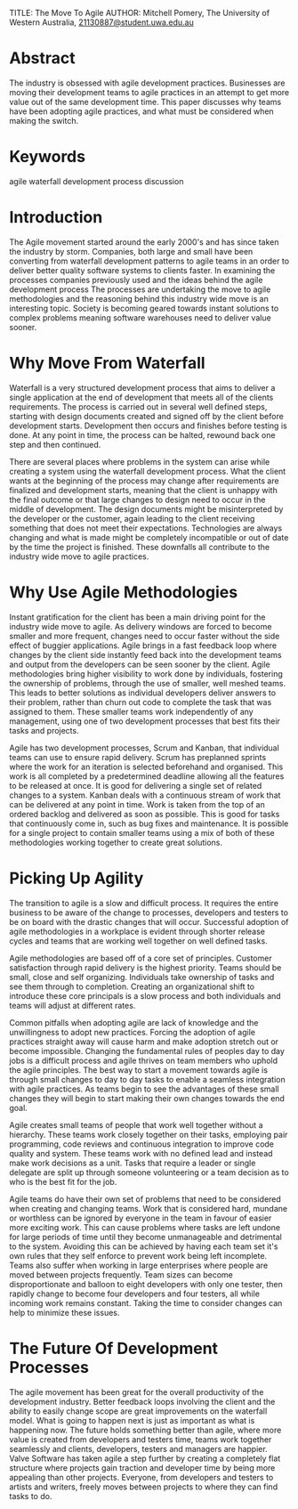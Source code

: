 TITLE: The Move To Agile
AUTHOR: Mitchell Pomery, The University of Western Australia, 21130887@student.uwa.edu.au

# Abstract

The industry is obsessed with agile development practices.
Businesses are moving their development teams to agile practices in an attempt to get more value out of the same development time.
This paper discusses why teams have been adopting agile practices, and what must be considered when making the switch.

# Keywords

agile
waterfall
development process
discussion

# Introduction

The Agile movement started around the early 2000's and has since taken the industry by storm.
Companies, both large and small have been converting from waterfall development patterns to agile teams in an order to deliver better quality software systems to clients faster.
In examining the processes companies previously used and the ideas behind the agile development process
The processes are undertaking the move to agile methodologies and the reasoning behind this industry wide move is an interesting topic.
Society is becoming geared towards instant solutions to complex problems meaning software warehouses need to deliver value sooner.

# Why Move From Waterfall

Waterfall is a very structured development process that aims to deliver a single application at the end of development that meets all of the clients requirements.
The process is carried out in several well defined steps, starting with design documents created and signed off by the client before development starts.
Development then occurs and finishes before testing is done.
At any point in time, the process can be halted, rewound back one step and then continued.

There are several places where problems in the system can arise while creating a system using the waterfall development process.
What the client wants at the beginning of the process may change after requirements are finalized and development starts, meaning that the client is unhappy with the final outcome or that large changes to design need to occur in the middle of development.
The design documents might be misinterpreted by the developer or the customer, again leading to the client receiving something that does not meet their expectations.
Technologies are always changing and what is made might be completely incompatible or out of date by the time the project is finished.
These downfalls all contribute to the industry wide move to agile practices.

# Why Use Agile Methodologies

Instant gratification for the client has been a main driving point for the industry wide move to agile.
As delivery windows are forced to become smaller and more frequent, changes need to occur faster without the side effect of buggier applications.
Agile brings in a fast feedback loop where changes by the client side instantly feed back into the development teams and output from the developers can be seen sooner by the client.
Agile methodologies bring higher visibility to work done by individuals, fostering the ownership of problems, through the use of smaller, well meshed teams.
This leads to better solutions as individual developers deliver answers to their problem, rather than churn out code to complete the task that was assigned to them.
These smaller teams work independently of any management, using one of two development processes that best fits their tasks and projects.

Agile has two development processes, Scrum and Kanban, that individual teams can use to ensure rapid delivery.
Scrum has preplanned sprints where the work for an iteration is selected beforehand and organised.
This work is all completed by a predetermined deadline allowing all the features to be released at once.
It is good for delivering a single set of related changes to a system.
Kanban deals with a continuous stream of work that can be delivered at any point in time.
Work is taken from the top of an ordered backlog and delivered as soon as possible.
This is good for tasks that continuously come in, such as bug fixes and maintenance.
It is possible for a single project to contain smaller teams using a mix of both of these methodologies working together to create great solutions.

# Picking Up Agility

The transition to agile is a slow and difficult process.
It requires the entire business to be aware of the change to processes, developers and testers to be on board with the drastic changes that will occur.
Successful adoption of agile methodologies in a workplace is evident through shorter release cycles and teams that are working well together on well defined tasks.

Agile methodologies are based off of a core set of principles.
Customer satisfaction through rapid delivery is the highest priority.
Teams should be small, close and self organizing.
Individuals take ownership of tasks and see them through to completion.
Creating an organizational shift to introduce these core principals is a slow process and both individuals and teams will adjust at different rates.

Common pitfalls when adopting agile are lack of knowledge and the unwillingness to adopt new practices.
Forcing the adoption of agile practices straight away will cause harm and make adoption stretch out or become impossible.
Changing the fundamental rules of peoples day to day jobs is a difficult process and agile thrives on team members who uphold the agile principles.
The best way to start a movement towards agile is through small changes to day to day tasks to enable a seamless integration with agile practices.
As teams begin to see the advantages of these small changes they will begin to start making their own changes towards the end goal.

Agile creates small teams of people that work well together without a hierarchy.
These teams work closely together on their tasks, employing pair programming, code reviews and continuous integration to improve code quality and system.
These teams work with no defined lead and instead make work decisions as a unit.
Tasks that require a leader or single delegate are split up through someone volunteering or a team decision as to who is the best fit for the job.

Agile teams do have their own set of problems that need to be considered when creating and changing teams.
Work that is considered hard, mundane or worthless can be ignored by everyone in the team in favour of easier more exciting work.
This can cause problems where tasks are left undone for large periods of time until they become unmanageable and detrimental to the system.
Avoiding this can be achieved by having each team set it's own rules that they self enforce to prevent work being left incomplete.
Teams also suffer when working in large enterprises where people are moved between projects frequently.
Team sizes can become disproportionate and balloon to eight developers with only one tester, then rapidly change to become four developers and four testers, all while incoming work remains constant.
Taking the time to consider changes can help to minimize these issues.

# The Future Of Development Processes

The agile movement has been great for the overall productivity of the development industry.
Better feedback loops involving the client and the ability to easily change scope are great improvements on the waterfall model.
What is going to happen next is just as important as what is happening now.
The future holds something better than agile, where more value is created from developers and testers time, teams work together seamlessly and clients, developers, testers and managers are happier.
Valve Software has taken agile a step further by creating a completely flat structure where projects gain traction and developer time by being more appealing than other projects.
Everyone, from developers and testers to artists and writers, freely moves between projects to where they can find tasks to do.

